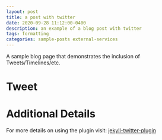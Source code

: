 ```yaml
---
layout: post
title: a post with twitter
date: 2020-09-28 11:12:00-0400
description: an example of a blog post with twitter
tags: formatting
categories: sample-posts external-services
---
```


A sample blog page that demonstrates the inclusion of Tweets/Timelines/etc.

# Tweet

# Additional Details

For more details on using the plugin visit: [jekyll-twitter-plugin](https://github.com/rob-murray/jekyll-twitter-plugin)
